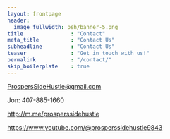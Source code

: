 ```yaml
---
layout: frontpage
header:
  image_fullwidth: psh/banner-5.png
title               : "Contact"
meta_title          : "Contact Us"
subheadline         : "Contact Us"
teaser              : "Get in touch with us!"
permalink           : "/contact/"
skip_boilerplate    : true
---
```

ProspersSideHustle@gmail.com

Jon: 407-885-1660

<a href="http://m.me/prosperssidehustle" target="_blank">http://m.me/prosperssidehustle</a>

<a href="https://www.youtube.com/@prosperssidehustle9843" target="_blank">https://www.youtube.com/@prosperssidehustle9843</a>
